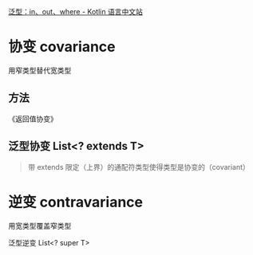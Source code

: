 [泛型：in、out、where - Kotlin 语言中文站](https://www.kotlincn.net/docs/reference/generics.html)

# 协变 covariance
用窄类型替代宽类型

## 方法
《返回值协变》

## 泛型协变 List<? extends T>
> 带 extends 限定（上界）的通配符类型使得类型是协变的（covariant）

# 逆变 contravariance
用宽类型覆盖窄类型

泛型逆变 List<? super T>